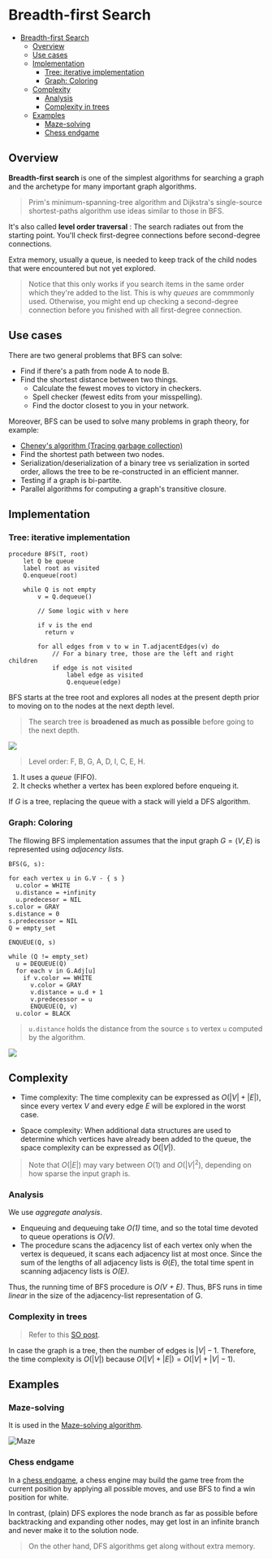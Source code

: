 # Breadth-first Search

- [Breadth-first Search](#breadth-first-search)
  - [Overview](#overview)
  - [Use cases](#use-cases)
  - [Implementation](#implementation)
    - [Tree: iterative implementation](#tree-iterative-implementation)
    - [Graph: Coloring](#graph-coloring)
  - [Complexity](#complexity)
    - [Analysis](#analysis)
    - [Complexity in trees](#complexity-in-trees)
  - [Examples](#examples)
    - [Maze-solving](#maze-solving)
    - [Chess endgame](#chess-endgame)

## Overview

**Breadth-first search** is one of the simplest algorithms for searching a graph and the archetype for many important graph algorithms.

> Prim's minimum-spanning-tree algorithm and Dijkstra's single-source shortest-paths algorithm use ideas similar to those in BFS.

It's also called __level order traversal__ : The search radiates out from the starting point. You'll check first-degree connections before second-degree connections.

Extra memory, usually a queue, is needed to keep track of the child nodes that were encountered but not yet explored.

> Notice that this only works if you search items in the same order which they're added to the list. This is why _queues_ are commmonly used. Otherwise, you might end up checking a second-degree connection before you finished with all first-degree connection.

## Use cases

There are two general problems that BFS can solve:

- Find if there's a path from node A to node B.
- Find the shortest distance between two things.
  - Calculate the fewest moves to victory in checkers.
  - Spell checker (fewest edits from your misspelling).
  - Find the doctor closest to you in your network.

Moreover, BFS can be used to solve many problems in graph theory, for example:

- [Cheney's algorithm (Tracing garbage collection)](https://en.wikipedia.org/wiki/Cheney%27s_algorithm)
- Find the shortest path between two nodes.
- Serialization/deserialization of a binary tree vs serialization in sorted order, allows the tree to be re-constructed in an efficient manner.
- Testing if a graph is bi-partite.
- Parallel algorithms for computing a graph's transitive closure.

## Implementation

### Tree: iterative implementation

```pseudo
procedure BFS(T, root)
    let Q be queue
    label root as visited
    Q.enqueue(root)

    while Q is not empty
        v = Q.dequeue()

        // Some logic with v here

        if v is the end
          return v

        for all edges from v to w in T.adjacentEdges(v) do
            // For a binary tree, those are the left and right children
            if edge is not visited
                label edge as visited
                Q.enqueue(edge)
```

BFS starts at the tree root and explores all nodes at the present depth prior to moving on to the nodes at the next depth level.

> The search tree is **broadened as much as possible** before going to the next depth.

![](Animated_BFS.gif)

> Level order: F, B, G, A, D, I, C, E, H.

1. It uses a _queue_ (FIFO).
2. It checks whether a vertex has been explored before enqueing it.

If $G$ is a tree, replacing the queue with a stack will yield a DFS algorithm.

### Graph: Coloring

The fllowing BFS implementation assumes that the input graph $G = (V, E)$ is represented using _adjacency lists_.

```pseudo
BFS(G, s):

for each vertex u in G.V - { s }
  u.color = WHITE
  u.distance = +infinity
  u.predecesor = NIL
s.color = GRAY
s.distance = 0
s.predecessor = NIL
Q = empty_set

ENQUEUE(Q, s)

while (Q != empty_set)
  u = DEQUEUE(Q)
  for each v in G.Adj[u]
    if v.color == WHITE
      v.color = GRAY
      v.distance = u.d + 1
      v.predecessor = u
      ENQUEUE(Q, v)
  u.color = BLACK
```

> `u.distance` holds the distance from the source `s` to vertex `u` computed by the algorithm.

![](2021-12-19-20-41-17.png)

## Complexity

- Time complexity: The time complexity can be expressed as $O(|V| + |E|)$, since every vertex $V$ and every edge $E$ will be explored in the worst case.

- Space complexity: When additional data structures are used to determine which vertices have already been added to the queue, the space complexity can be expressed as $O(|V|)$.

> Note that $O(|E|)$ may vary between $O(1)$ and $O(|V|^2)$, depending on how sparse the input graph is.

### Analysis

We use _aggregate analysis_.

- Enqueuing and dequeuing take _O(1)_ time, and so the total time devoted to queue operations is _O(V)_.
- The procedure scans the adjacency list of each vertex only when the vertex is dequeued, it scans each adjacency list at most once. Since the sum of the lengths of all adjacency lists is $\Theta(E)$, the total time spent in scanning adjacency lists is _O(E)_.

Thus, the running time of BFS procedure is _O(V + E)_. Thus, BFS runs in time _linear_ in the size of the adjacency-list representation of G.

### Complexity in trees

> Refer to this [SO post](https://stackoverflow.com/questions/64657483/time-complexity-of-bfs-and-dfs-on-a-binarytree-why-on).

In case the graph is a tree, then the number of edges is $|V| - 1$. Therefore, the time complexity is $O(|V|)$ because $O(|V| + |E|) = O(|V| + |V| - 1)$.

## Examples

### Maze-solving

It is used in the [Maze-solving algorithm](https://en.wikipedia.org/wiki/Maze-solving_algorithm).

![Maze](BFS-Algorithm_Search_Way.gif)

### Chess endgame

In a [chess endgame](https://en.wikipedia.org/wiki/Chess_endgame), a chess engine may build the game tree from the current position by applying all possible moves, and use BFS to find a win position for white.

In contrast, (plain) DFS explores the node branch as far as possible before backtracking and expanding other nodes, may get lost in an infinite branch and never make it to the solution node.

> On the other hand, DFS algorithms get along without extra memory.
